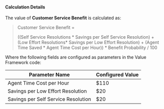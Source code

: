 
#### Calculation Details

The value of **Customer Service Benefit** is calculated as:

> Customer Service Benefit = 
>
>((Self Service Resolutions * Savings per Self Service Resolution) +
> (Low Effort Resolutions* Savings per Low Effort Resolution) +
> (Agent Time Saved * Agent Time Cost per Hour)) *
> Benefit Probability / 100

Where the following fields are configured as parameters in the Value Framework code: 

| Parameter Name                      | Configured Value |
|-------------------------------------|------------------|
| Agent Time Cost per Hour            | $110             |
| Savings per Low Effort Resolution   | $20              |
| Savings per Self Service Resolution | $20              |